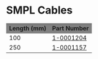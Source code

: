 # SMPL Cables
<table>
  <tr bgcolor="gray">
    <td><b>Length (mm)<b></td>
    <td><b>Part Number<b></td>
  </tr>

  <tr>
    <td>100</td>
    <td><a href="https://leemangeophysical.com/product/smpl-4-pin-cable-100-mm/" target="_blank" rel="noopener noreferrer">1-0001204</a></td>
  </tr>

  <tr>
    <td>250</td>
    <td><a href="https://leemangeophysical.com/product/smpl-4-pin-cable-250-mm/" target="_blank" rel="noopener noreferrer">1-0001157</a></td>
  </tr>

</table>
